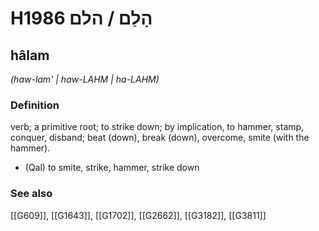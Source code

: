 # H1986 הָלַם / הלם

## hâlam

_(haw-lam' | haw-LAHM | ha-LAHM)_

### Definition

verb; a primitive root; to strike down; by implication, to hammer, stamp, conquer, disband; beat (down), break (down), overcome, smite (with the hammer).

- (Qal) to smite, strike, hammer, strike down
### See also

[[G609]], [[G1643]], [[G1702]], [[G2662]], [[G3182]], [[G3811]]

